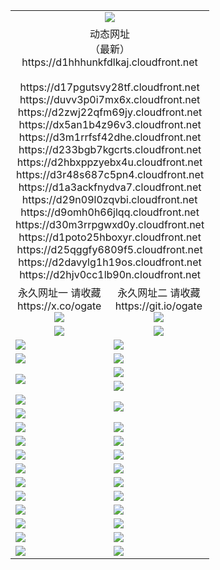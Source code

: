 ﻿<table>
  <tr></tr>
  <tr><td colspan=2 align=center><img src="https://d1hhhunkfdlkaj.cloudfront.net/Up/oGate.jpg" /></td></tr>
  <tr><td colspan=2 align=center>动态网址<br/>（最新）
<br>https://d1hhhunkfdlkaj.cloudfront.net
<br>
<br>https://d17pgutsvy28tf.cloudfront.net
<br>https://duvv3p0i7mx6x.cloudfront.net
<br>https://d2zwj22qfm69jy.cloudfront.net
<br>https://dx5an1b4z96v3.cloudfront.net
<br>https://d3m1rrfsf42dhe.cloudfront.net
<br>https://d233bgb7kgcrts.cloudfront.net
<br>https://d2hbxppzyebx4u.cloudfront.net
<br>https://d3r48s687c5pn4.cloudfront.net
<br>https://d1a3ackfnydva7.cloudfront.net
<br>https://d29n09l0zqvbi.cloudfront.net
<br>https://d9omh0h66jlqq.cloudfront.net
<br>https://d30m3rrpgwxd0y.cloudfront.net
<br>https://d1poto25hboxyr.cloudfront.net
<br>https://d25qggfy6809f5.cloudfront.net
<br>https://d2davylg1h19os.cloudfront.net
<br>https://d2hjv0cc1lb90n.cloudfront.net
    </td>
  </tr>
  <tr>
    <td align=center>永久网址一 请收藏<br/>https://x.co/ogate<br><img src="https://d1hhhunkfdlkaj.cloudfront.net/Up/0WMGD1.png" /></td>
    <td align=center>永久网址二 请收藏<br/>https://git.io/ogate<br><img src="https://d1hhhunkfdlkaj.cloudfront.net/Up/0WMGD2.png" /></td>
  </tr>
  <tr>
    <td align=center><a href="https://d1hhhunkfdlkaj.cloudfront.net/?from=github"><img src="https://d1hhhunkfdlkaj.cloudfront.net/Up/0WMPG.jpg" /></a></td>
    <td align=center><a href="https://d1hhhunkfdlkaj.cloudfront.net/ogUP.aspx?name=0oGate.apk&from=github"><img src="https://d1hhhunkfdlkaj.cloudfront.net/Up/0WMAZ.jpg" /></a></td>
  </tr>
  <tr>
    <td><a href="https://d1hhhunkfdlkaj.cloudfront.net/oNote.aspx?id=oGate&from=github" target="_blank"><img src="https://d1hhhunkfdlkaj.cloudfront.net/Up/0WCYY.jpg" /></a></td>
    <td><a href="https://d1hhhunkfdlkaj.cloudfront.net/oNote.aspx?id=oNote&from=github" target="_blank"><img src="https://d1hhhunkfdlkaj.cloudfront.net/Up/0WZTT.jpg" /></a></td>
  </tr>
  <tr>
    <td><a href="https://d1hhhunkfdlkaj.cloudfront.net/ogDY.aspx?from=github" target="_blank"><img src="https://d1hhhunkfdlkaj.cloudfront.net/Up/DY.jpg"/></a></td>
    <td><a href="https://d1hhhunkfdlkaj.cloudfront.net/ogST.aspx?from=github" target="_blank"><img src="https://d1hhhunkfdlkaj.cloudfront.net/Up/ST.jpg"/></a></td>
  </tr>
  <tr>
    <td rowspan=2><a href="https://d1hhhunkfdlkaj.cloudfront.net/ogUP.aspx?name=WJ.mp4&from=github" target="_blank"><img src="https://d1hhhunkfdlkaj.cloudfront.net/Up/WJ.jpg" /></a></td>
    <td><a href="https://d1hhhunkfdlkaj.cloudfront.net/ogUP.aspx?name=DKC.mp4&count=17&from=github" target="_blank"><img src="https://d1hhhunkfdlkaj.cloudfront.net/Up/DKC.jpg" /></a></td> 
  </tr>
  <tr>
    <td><a href="https://d1hhhunkfdlkaj.cloudfront.net/ogUP.aspx?name=LRWS.mp4&count=6B:16,5A:10,5B:35,4A:14,4B:19,3A:10,3B:26,2A:16,2B:21,1A:23,1B:29&from=github" target="_blank"><img src="https://d1hhhunkfdlkaj.cloudfront.net/Up/LRWS.jpg" /></a></td>
  </tr>
  <tr>
    <td><a href="https://d1hhhunkfdlkaj.cloudfront.net/ogUP.aspx?name=JQR.mp4&count=2&from=github" target="_blank"><img src="https://d1hhhunkfdlkaj.cloudfront.net/Up/JQR.jpg" /></a></td>   
    <td rowspan=2><a href="https://d1hhhunkfdlkaj.cloudfront.net/ogUP.aspx?name=JP.mp4&count=9&from=github" target="_blank"><img src="https://d1hhhunkfdlkaj.cloudfront.net/Up/JP.jpg" /></td>
  </tr>
  <tr>
    <td><a href="https://d1hhhunkfdlkaj.cloudfront.net/ogUP.aspx?name=ZSJ.mp4&count=16&from=github" target="_blank"><img src="https://d1hhhunkfdlkaj.cloudfront.net/Up/ZSJ.jpg" /></a></td>
  </tr>
  <tr>
    <td><a href="https://d1hhhunkfdlkaj.cloudfront.net/ogUP.aspx?name=SSZJ.mp4&count=7&current=2&from=github" target="_blank"><img src="https://d1hhhunkfdlkaj.cloudfront.net/Up/SSZJ.jpg" /></a></td>
    <td><a href="https://d1hhhunkfdlkaj.cloudfront.net/ogUP.aspx?name=WH.mp4&from=github" target="_blank"><img src="https://d1hhhunkfdlkaj.cloudfront.net/Up/WH.jpg" /></a></td>
  </tr>
  <tr>
    <td><a href="https://d1hhhunkfdlkaj.cloudfront.net/ogUP.aspx?name=DWHM.mp4&from=github" target="_blank"><img src="https://d1hhhunkfdlkaj.cloudfront.net/Up/DWHM.jpg" /></a></td>
    <td><a href="https://d1hhhunkfdlkaj.cloudfront.net/ogUP.aspx?name=XTFY.mp4&count=24&from=github" target="_blank"><img src="https://d1hhhunkfdlkaj.cloudfront.net/Up/XTFY.jpg" /></a></td>
  </tr>
  <tr>
    <td><a href="https://d1hhhunkfdlkaj.cloudfront.net/ogUP.aspx?name=4SQQ.mp4&count=06:10&current=06:10&from=github" target="_blank"><img src="https://d1hhhunkfdlkaj.cloudfront.net/Up/4SQQ0.jpg" /></a></td>
    <td><a href="https://d1hhhunkfdlkaj.cloudfront.net/ogUP.aspx?name=4SHQ.mp4&count=06:10&current=06:10&from=github" target="_blank"><img src="https://d1hhhunkfdlkaj.cloudfront.net/Up/4SHQ0.jpg" /></a></td>
  </tr>
  <tr>
    <td><a href="https://d1hhhunkfdlkaj.cloudfront.net/ogUP.aspx?name=4SZG.mp4&count=06:12&current=06:10&from=github" target="_blank"><img src="https://d1hhhunkfdlkaj.cloudfront.net/Up/4SZG0.jpg" /></a></td>
    <td><a href="https://d1hhhunkfdlkaj.cloudfront.net/ogUP.aspx?name=4SDJ.mp4&count=06:16&current=06:15&from=github" target="_blank"><img src="https://d1hhhunkfdlkaj.cloudfront.net/Up/4SDJ0.jpg" /></a></td>
  </tr>
  <tr>
    <td><a href="https://d1hhhunkfdlkaj.cloudfront.net/onUP.aspx?name=https://x.co/dtw99&from=github" target="_blank"><img src="https://d1hhhunkfdlkaj.cloudfront.net/Up/0DTW.jpg"/></a></td>
    <td><a href="https://d1hhhunkfdlkaj.cloudfront.net/onUP.aspx?name=https://d2tyo2h9ydw5hf.cloudfront.net/acenter/&from=github" target="_blank"><img src="https://d1hhhunkfdlkaj.cloudfront.net/Up/0TDW.jpg" /></a></td>
  </tr>
  <tr>
    <td><a href="https://d1hhhunkfdlkaj.cloudfront.net/onUP.aspx?name=https://d3qz7yth5i2rae.cloudfront.net/gb/nsc413.htm&from=github" target="_blank"><img src="https://d1hhhunkfdlkaj.cloudfront.net/Up/0DJY.jpg" /></a></td>
    <td><a href="https://d1hhhunkfdlkaj.cloudfront.net/onUP.aspx?name=https://dgyo0jey7vwa5.cloudfront.net/xtr/gb/prog204.html&from=github" target="_blank"><img src="https://d1hhhunkfdlkaj.cloudfront.net/Up/0XTR.jpg" /></a></td>
  </tr>
  <tr>
    <td><a href="https://d1hhhunkfdlkaj.cloudfront.net/onUP.aspx?name=https://d7203y8eitivv.cloudfront.net&from=github" target="_blank"><img src="https://d1hhhunkfdlkaj.cloudfront.net/Up/0MHW.jpg" /></a></td>
    <td><a href="https://d1hhhunkfdlkaj.cloudfront.net/onUP.aspx?name=https://d38z1xzg5vtneh.cloudfront.net&from=github" target="_blank"><img src="https://d1hhhunkfdlkaj.cloudfront.net/Up/0ZJW.jpg" /></a></td>
  </tr>
  <tr>
    <td><a href="https://d1hhhunkfdlkaj.cloudfront.net/ogUP.aspx?name=FG.zip&from=github" target="_blank"><img src="https://d1hhhunkfdlkaj.cloudfront.net/Up/FG.jpg" /></a></td>
    <td><a href="https://d1hhhunkfdlkaj.cloudfront.net/ogUP.aspx?name=FGA.apk&from=github" target="_blank"><img src="https://d1hhhunkfdlkaj.cloudfront.net/Up/FGA.jpg" /></a></td>
  </tr>
  <tr>
    <td><a href="https://d1hhhunkfdlkaj.cloudfront.net/ogUP.aspx?name=U.zip&from=github" target="_blank"><img src="https://d1hhhunkfdlkaj.cloudfront.net/Up/U.jpg" /></a></td>
    <td><a href="https://d1hhhunkfdlkaj.cloudfront.net/ogUP.aspx?name=UA.apk&from=github" target="_blank"><img src="https://d1hhhunkfdlkaj.cloudfront.net/Up/UA.jpg" /></a></td>
  </tr>
  <tr>
    <td><a href="https://d1hhhunkfdlkaj.cloudfront.net/ogUP.aspx?name=0iPPOTV.zip&from=github" target="_blank"><img src="https://d1hhhunkfdlkaj.cloudfront.net/Up/0iPPOTV.jpg" /></a></td>
    <td><a href="https://d1hhhunkfdlkaj.cloudfront.net/ogUP.aspx?name=0iNTD.apk&from=github" target="_blank"><img src="https://d1hhhunkfdlkaj.cloudfront.net/Up/0iNTD.jpg" /></a></td>
  </tr>
</table>
